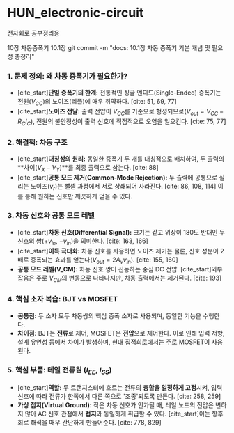 # HUN_electronic-circuit
전자회로 공부정리용 

10장 차동증폭기 
10.1장 
git commit -m "docs: 10.1장 차동 증폭기 기본 개념 및 필요성 총정리"

### 1. 문제 정의: 왜 차동 증폭기가 필요한가?
- [cite_start]**단일 증폭기의 한계:** 전통적인 싱글 엔디드(Single-Ended) 증폭기는 전원($V_{CC}$)의 노이즈(리플)에 매우 취약하다. [cite: 51, 69, 77]
- [cite_start]**노이즈 전달:** 출력 전압이 $V_{CC}$를 기준으로 형성되므로($V_{out}=V_{CC}-R_{C}I_{C}$), 전원의 불안정성이 출력 신호에 직접적으로 오염을 일으킨다. [cite: 75, 77]

### 2. 해결책: 차동 구조
- [cite_start]**대칭성의 원리:** 동일한 증폭기 두 개를 대칭적으로 배치하여, 두 출력의 **차이($V_X - V_Y$)**를 최종 출력으로 삼는다. [cite: 88]
- [cite_start]**공통 모드 제거(Common-Mode Rejection):** 두 출력에 공통으로 실리는 노이즈($v_r$)는 뺄셈 과정에서 서로 상쇄되어 사라진다. [cite: 86, 108, 114] 이를 통해 원하는 신호만 깨끗하게 얻을 수 있다.

### 3. 차동 신호와 공통 모드 레벨
- [cite_start]**차동 신호(Differential Signal):** 크기는 같고 위상이 180도 반대인 두 신호의 쌍($+v_{in}$, $-v_{in}$)을 의미한다. [cite: 163, 166]
- [cite_start]**이득 극대화:** 차동 신호를 사용하면 노이즈 제거는 물론, 신호 성분이 2배로 증폭되는 효과를 얻는다($V_{out} = 2A_v v_{in}$). [cite: 155, 160]
- **공통 모드 레벨(V_CM):** 차동 신호 쌍이 진동하는 중심 DC 전압. [cite_start]외부 잡음은 주로 $V_{CM}$의 변동으로 나타나지만, 차동 출력에서는 제거된다. [cite: 193]

### 4. 핵심 소자 복습: BJT vs MOSFET
- **공통점:** 두 소자 모두 차동쌍의 핵심 증폭 소자로 사용되며, 동일한 기능을 수행한다.
- **차이점:** BJT는 **전류**로 제어, MOSFET은 **전압**으로 제어한다. 이로 인해 입력 저항, 설계 유연성 등에서 차이가 발생하며, 현대 집적회로에서는 주로 MOSFET이 사용된다.

### 5. 핵심 부품: 테일 전류원 ($I_{EE}$, $I_{SS}$)
- [cite_start]**역할:** 두 트랜지스터에 흐르는 전류의 **총합을 일정하게 고정**시켜, 입력 신호에 따라 전류가 한쪽에서 다른 쪽으로 '조종'되도록 만든다. [cite: 258, 259]
- **가상 접지(Virtual Ground):** 작은 차동 신호가 인가될 때, 테일 노드의 전압은 변하지 않아 AC 신호 관점에서 **접지**와 동일하게 취급할 수 있다. [cite_start]이는 향후 회로 해석을 매우 간단하게 만들어준다. [cite: 778, 829]

